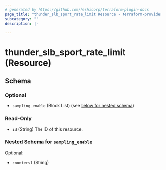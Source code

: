 ```yaml
---
# generated by https://github.com/hashicorp/terraform-plugin-docs
page_title: "thunder_slb_sport_rate_limit Resource - terraform-provider-thunder"
subcategory: ""
description: |-
  
---
```


# thunder_slb_sport_rate_limit (Resource)





<!-- schema generated by tfplugindocs -->
## Schema

### Optional

- `sampling_enable` (Block List) (see [below for nested schema](#nestedblock--sampling_enable))

### Read-Only

- `id` (String) The ID of this resource.

<a id="nestedblock--sampling_enable"></a>
### Nested Schema for `sampling_enable`

Optional:

- `counters1` (String)


